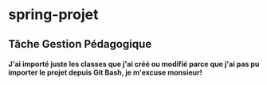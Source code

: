# spring-projet
## Tâche Gestion Pédagogique
#### J'ai importé juste les classes que j'ai créé ou modifié parce que j'ai pas pu importer le projet depuis Git Bash, je m'excuse monsieur!
